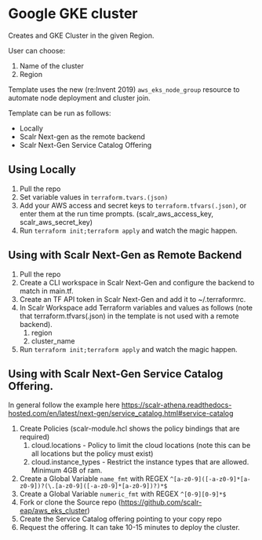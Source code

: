 # Google GKE cluster

Creates and GKE Cluster in the given Region.

User can choose:

1. Name of the cluster
1. Region

Template uses the new (re:Invent 2019) `aws_eks_node_group` resource to automate node deployment and cluster join.

Template can be run as follows:

* Locally
* Scalr Next-gen as the remote backend
* Scalr Next-Gen Service Catalog Offering

## Using Locally

1. Pull the repo
1. Set variable values in `terraform.tvars.(json)`
1. Add your AWS access and secret keys to `terraform.tfvars(.json)`, or enter them at the run time prompts. (scalr_aws_access_key, scalr_aws_secret_key)
1. Run `terraform init;terraform apply` and watch the magic happen.

## Using with Scalr Next-Gen as Remote Backend

1. Pull the repo
1. Create a CLI workspace in Scalr Next-Gen and configure the backend to match in main.tf.
1. Create an TF API token in Scalr Next-Gen and add it to ~/.terraformrc.
1. In Scalr Workspace add Terraform variables and values as follows (note that terraform.tfvars(.json) in the template is not used with a remote backend).
   1. region
   1. cluster_name
1. Run `terraform init;terraform apply` and watch the magic happen.

## Using with Scalr Next-Gen Service Catalog Offering.

In general follow the example here https://scalr-athena.readthedocs-hosted.com/en/latest/next-gen/service_catalog.html#service-catalog

1. Create Policies (scalr-module.hcl shows the policy bindings that are required)
   1. cloud.locations - Policy to limit the cloud locations (note this can be all locations but the policy must exist)
   1. cloud.instance_types - Restrict the instance types that are allowed. Minimum 4GB of ram.
1. Create a Global Variable `name_fmt` with REGEX `^[a-z0-9]([-a-z0-9]*[a-z0-9])?(\.[a-z0-9]([-a-z0-9]*[a-z0-9])?)*$`
1. Create a Global Variable `numeric_fmt` with REGEX `^[0-9][0-9]*$`
1. Fork or clone the Source repo (https://github.com/scalr-eap/aws_eks_cluster)
1. Create the Service Catalog offering pointing to your copy repo
1. Request the offering. It can take 10-15 minutes to deploy the cluster.
